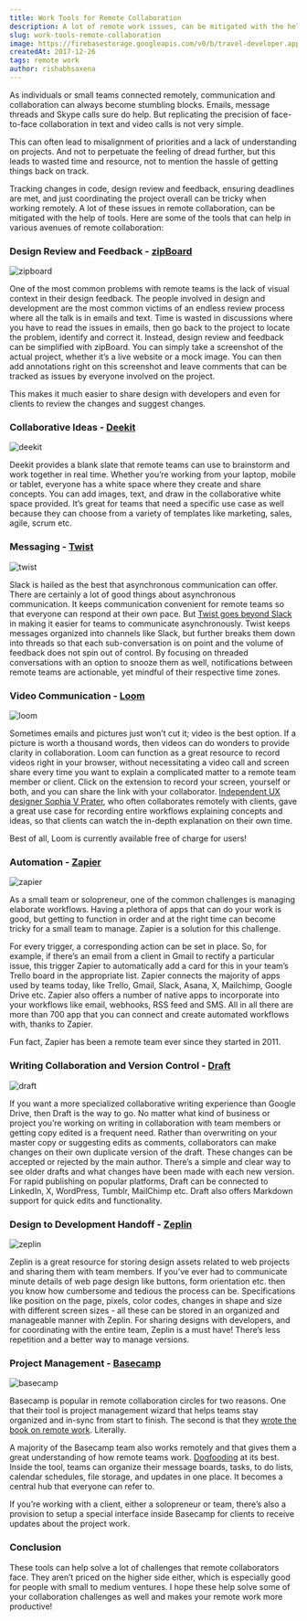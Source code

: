 ```yaml
---
title: Work Tools for Remote Collaboration
description: A lot of remote work issues, can be mitigated with the help of tools. Here are some of the tools that can help in various avenues of remote collaboration
slug: work-tools-remote-collaboration
image: https://firebasestorage.googleapis.com/v0/b/travel-developer.appspot.com/o/posts%2Fwork-tools-remote-collaboration%2Fremote-collaboration.jpg?alt=media&token=5f040396-0bfd-484d-8688-cfea24e08b13
createdAt: 2017-12-26
tags: remote work
author: rishabhsaxena
---
```


As individuals or small teams connected remotely, communication and collaboration can always become stumbling blocks. Emails, message threads and Skype calls sure do help. But replicating the precision of face-to-face collaboration in text and video calls is not very simple.

This can often lead to misalignment of priorities and a lack of understanding on projects. And not to perpetuate the feeling of dread further, but this leads to wasted time and resource, not to mention the hassle of getting things back on track.

Tracking changes in code, design review and feedback, ensuring deadlines are met, and just coordinating the project overall can be tricky when working remotely. A lot of these issues in remote collaboration, can be mitigated with the help of tools. Here are some of the tools that can help in various avenues of remote collaboration:

### Design Review and Feedback - [zipBoard](http://zipboard.co/)

![zipboard](https://firebasestorage.googleapis.com/v0/b/travel-developer.appspot.com/o/posts%2Fwork-tools-remote-collaboration%2FzipBoardPic.jpg?alt=media&token=79c8a216-3989-4ccf-9396-fedd59c505aa)

One of the most common problems with remote teams is the lack of visual context in their design feedback. The people involved in design and development are the most common victims of an endless review process where all the talk is in emails and text. Time is wasted in discussions where you have to read the issues in emails, then go back to the project to locate the problem, identify and correct it. Instead, design review and feedback can be simplified with zipBoard. You can simply take a screenshot of the actual project, whether it’s a live website or a mock image. You can then add annotations right on this screenshot and leave comments that can be tracked as issues by everyone involved on the project.

This makes it much easier to share design with developers and even for clients to review the changes and suggest changes.

### Collaborative Ideas - [Deekit](https://www.deekit.com/)

![deekit](https://firebasestorage.googleapis.com/v0/b/travel-developer.appspot.com/o/posts%2Fwork-tools-remote-collaboration%2Fdeekit.jpg?alt=media&token=f036de6d-fd16-4e21-b01f-9a86c8009284)

Deekit provides a blank slate that remote teams can use to brainstorm and work together in real time. Whether you’re working from your laptop, mobile or tablet, everyone has a white space where they create and share concepts. You can add images, text, and draw in the collaborative white space provided. It’s great for teams that need a specific use case as well because they can choose from a variety of templates like marketing, sales, agile, scrum etc.

### Messaging - [Twist](https://twistapp.com/?lang=en)

![twist](https://firebasestorage.googleapis.com/v0/b/travel-developer.appspot.com/o/posts%2Fwork-tools-remote-collaboration%2Ftwist.jpg?alt=media&token=bed6f3ad-819e-416f-b996-c3dcaf34eaf4)

Slack is hailed as the best that asynchronous communication can offer. There are certainly a lot of good things about asynchronous communication. It keeps communication convenient for remote teams so that everyone can respond at their own pace. But [Twist goes beyond Slack](https://blog.doist.com/why-were-betting-against-real-time-team-messaging-521804a3da09) in making it easier for teams to communicate asynchronously. Twist keeps messages organized into channels like Slack, but further breaks them down into threads so that each sub-conversation is on point and the volume of feedback does not spin out of control. By focusing on threaded conversations with an option to snooze them as well, notifications between remote teams are actionable, yet mindful of their respective time zones.

### Video Communication - [Loom](https://www.useloom.com/)

![loom](https://firebasestorage.googleapis.com/v0/b/travel-developer.appspot.com/o/posts%2Fwork-tools-remote-collaboration%2Fvideo-comm.jpg?alt=media&token=9eabeebb-b934-43a6-ac55-cddcbb6b2c82)

Sometimes emails and pictures just won’t cut it; video is the best option. If a picture is worth a thousand words, then videos can do wonders to provide clarity in collaboration. Loom can function as a great resource to record videos right in your browser, without necessitating a video call and screen share every time you want to explain a complicated matter to a remote team member or client. Click on the extension to record your screen, yourself or both, and you can share the link with your collaborator. [Independent UX designer Sophia V Prater](https://blog.zipboard.co/understanding-object-oriented-ux-interview-with-sophia-v-prater-4df6f422e484), who often collaborates remotely with clients, gave a great use case for recording entire workflows explaining concepts and ideas, so that clients can watch the in-depth explanation on their own time.

Best of all, Loom is currently available free of charge for users!

### Automation - [Zapier](https://zapier.com/)

![zapier](https://firebasestorage.googleapis.com/v0/b/travel-developer.appspot.com/o/posts%2Fwork-tools-remote-collaboration%2Fzapier.jpg?alt=media&token=198a5730-41b1-4179-bb01-574fda64d929)

As a small team or solopreneur, one of the common challenges is managing elaborate workflows. Having a plethora of apps that can do your work is good, but getting to function in order and at the right time can become tricky for a small team to manage. Zapier is a solution for this challenge.

For every trigger, a corresponding action can be set in place. So, for example, if there’s an email from a client in Gmail to rectify a particular issue, this trigger Zapier to automatically add a card for this in your team’s Trello board in the appropriate list. Zapier connects the majority of apps used by teams today, like Trello, Gmail, Slack, Asana, X, Mailchimp, Google Drive etc. Zapier also offers a number of native apps to incorporate into your workflows like email, webhooks, RSS feed and SMS. All in all there are more than 700 app that you can connect and create automated workflows with, thanks to Zapier.

Fun fact, Zapier has been a remote team ever since they started in 2011.

### Writing Collaboration and Version Control - [Draft](https://draftin.com/)

![draft](https://firebasestorage.googleapis.com/v0/b/travel-developer.appspot.com/o/posts%2Fwork-tools-remote-collaboration%2Fversion-control.jpg?alt=media&token=992ba9d5-340a-4c22-9dea-fee629eb005e)

If you want a more specialized collaborative writing experience than Google Drive, then Draft is the way to go. No matter what kind of business or project you’re working on writing in collaboration with team members or getting copy edited is a frequent need. Rather than overwriting on your master copy or suggesting edits as comments, collaborators can make changes on their own duplicate version of the draft. These changes can be accepted or rejected by the main author. There’s a simple and clear way to see older drafts and what changes have been made with each new version. For rapid publishing on popular platforms, Draft can be connected to LinkedIn, X, WordPress, Tumblr, MailChimp etc. Draft also offers Markdown support for quick edits and functionality.

### Design to Development Handoff - [Zeplin](https://zeplin.io/)

![zeplin](https://firebasestorage.googleapis.com/v0/b/travel-developer.appspot.com/o/posts%2Fwork-tools-remote-collaboration%2Fzeplin.jpg?alt=media&token=fb3b418c-5c9f-4f60-a29f-e64417da283c)

Zeplin is a great resource for storing design assets related to web projects and sharing them with team members. If you’ve ever had to communicate minute details of web page design like buttons, form orientation etc. then you know how cumbersome and tedious the process can be. Specifications like position on the page, pixels, color codes, changes in shape and size with different screen sizes - all these can be stored in an organized and manageable manner with Zeplin. For sharing designs with developers, and for coordinating with the entire team, Zeplin is a must have! There’s less repetition and a better way to manage versions.

### Project Management - [Basecamp](https://basecamp.com/)

![basecamp](https://firebasestorage.googleapis.com/v0/b/travel-developer.appspot.com/o/posts%2Fwork-tools-remote-collaboration%2Fbasecamp.jpg?alt=media&token=4444aae4-fa50-4ae3-9849-2e050c485d36)

Basecamp is popular in remote collaboration circles for two reasons. One that their tool is project management wizard that helps teams stay organized and in-sync from start to finish. The second is that they [wrote the book on remote work](https://basecamp.com/books/remote). Literally.

A majority of the Basecamp team also works remotely and that gives them a great understanding of how remote teams work. [Dogfooding](https://en.wikipedia.org/wiki/Eating_your_own_dog_food) at its best. Inside the tool, teams can organize their message boards, tasks, to do lists, calendar schedules, file storage, and updates in one place. It becomes a central hub that everyone can refer to.

If you’re working with a client, either a solopreneur or team, there’s also a provision to setup a special interface inside Basecamp for clients to receive updates about the project work.

### Conclusion

These tools can help solve a lot of challenges that remote collaborators face. They aren’t priced on the higher side either, which is especially good for people with small to medium ventures. I hope these help solve some of your collaboration challenges as well and makes your remote work more productive!
